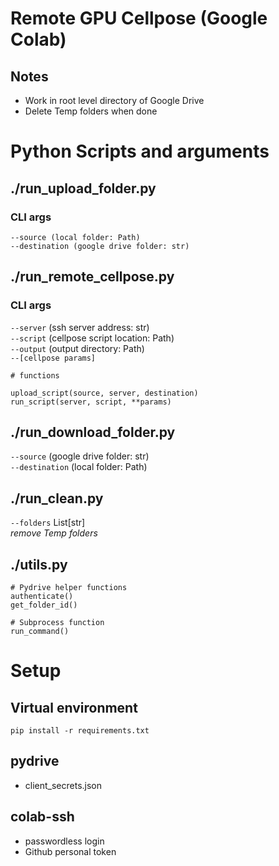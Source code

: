 
# Remote GPU Cellpose (Google Colab)
## Notes
- Work in root level directory of Google Drive
- Delete Temp folders when done

# Python Scripts and arguments

## ./run_upload_folder.py
### CLI args
`--source (local folder: Path)`  
`--destination (google drive folder: str)`

## ./run_remote_cellpose.py
### CLI args
`--server` (ssh server address: str)  
`--script` (cellpose script location: Path)  
`--output` (output directory: Path)  
`--[cellpose params]`
```
# functions

upload_script(source, server, destination)
run_script(server, script, **params)
```

## ./run_download_folder.py
`--source` (google drive folder: str)  
`--destination` (local folder: Path)

## ./run_clean.py
`--folders` List\[str\]  
*remove Temp folders*

## ./utils.py
```
# Pydrive helper functions
authenticate()
get_folder_id()

# Subprocess function
run_command()
```
# Setup
## Virtual environment
```
pip install -r requirements.txt
```

## pydrive
- client_secrets.json
## colab-ssh
- passwordless login
- Github personal token
